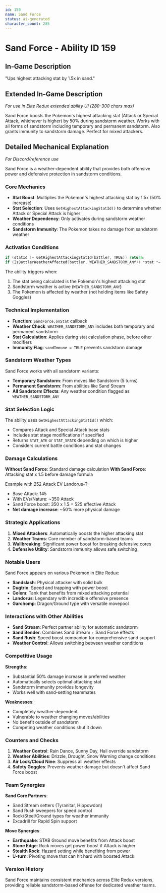 ```yaml
---
id: 159
name: Sand Force
status: ai-generated
character_count: 285
---
```


# Sand Force - Ability ID 159

## In-Game Description
"Ups highest attacking stat by 1.5x in sand."

## Extended In-Game Description
*For use in Elite Redux extended ability UI (280-300 chars max)*

Sand Force boosts the Pokemon's highest attacking stat (Attack or Special Attack, whichever is higher) by 50% during sandstorm weather. Works with all forms of sandstorm including temporary and permanent sandstorm. Also grants immunity to sandstorm damage. Perfect for mixed attackers.

## Detailed Mechanical Explanation
*For Discord/reference use*

Sand Force is a weather-dependent ability that provides both offensive power and defensive protection in sandstorm conditions.

### Core Mechanics
- **Stat Boost**: Multiplies the Pokemon's highest attacking stat by 1.5x (50% increase)
- **Stat Selection**: Uses `GetHighestAttackingStatId()` to determine whether Attack or Special Attack is higher
- **Weather Dependency**: Only activates during sandstorm weather conditions
- **Sandstorm Immunity**: The Pokemon takes no damage from sandstorm weather

### Activation Conditions
```cpp
if (statId != GetHighestAttackingStatId(battler, TRUE)) return;
if (IsBattlerWeatherAffected(battler, WEATHER_SANDSTORM_ANY)) *stat *= 1.5;
```

The ability triggers when:
1. The stat being calculated is the Pokemon's highest attacking stat
2. Sandstorm weather is active (`WEATHER_SANDSTORM_ANY`)
3. The Pokemon is affected by weather (not holding items like Safety Goggles)

### Technical Implementation
- **Function**: `SandForce.onStat` callback
- **Weather Check**: `WEATHER_SANDSTORM_ANY` includes both temporary and permanent sandstorm
- **Stat Calculation**: Applies during stat calculation phase, before other modifiers
- **Immunity Flag**: `sandImmune = TRUE` prevents sandstorm damage

### Sandstorm Weather Types
Sand Force works with all sandstorm variants:
- **Temporary Sandstorm**: From moves like Sandstorm (5 turns)
- **Permanent Sandstorm**: From abilities like Sand Stream
- **All Sandstorm Effects**: Any weather condition flagged as `WEATHER_SANDSTORM_ANY`

### Stat Selection Logic
The ability uses `GetHighestAttackingStatId()` which:
- Compares Attack and Special Attack base stats
- Includes stat stage modifications if specified
- Returns `STAT_ATK` or `STAT_SPATK` depending on which is higher
- Considers current battle conditions and stat changes

### Damage Calculations
**Without Sand Force**: Standard damage calculation
**With Sand Force**: Attacking stat x 1.5 before damage formula

Example with 252 Attack EV Landorus-T:
- Base Attack: 145
- With EVs/Nature: ~350 Attack
- Sand Force boost: 350 x 1.5 = 525 effective Attack
- **Net damage increase**: ~50% more physical damage

### Strategic Applications
1. **Mixed Attackers**: Automatically boosts the higher attacking stat
2. **Weather Teams**: Core member of sandstorm-based teams
3. **Wallbreaking**: Significant power boost for breaking defensive cores
4. **Defensive Utility**: Sandstorm immunity allows safe switching

### Notable Users
Sand Force appears on various Pokemon in Elite Redux:
- **Sandslash**: Physical attacker with solid bulk
- **Dugtrio**: Speed and trapping with power boost
- **Golem**: Tank that benefits from mixed attacking potential
- **Landorus**: Legendary with incredible offensive presence
- **Garchomp**: Dragon/Ground type with versatile movepool

### Interactions with Other Abilities
- **Sand Stream**: Perfect partner ability for automatic sandstorm
- **Sand Bender**: Combines Sand Stream + Sand Force effects
- **Sand Rush**: Speed boost companion for comprehensive sand support
- **Weather Control**: Allows switching between weather conditions

### Competitive Usage
**Strengths**:
- Substantial 50% damage increase in preferred weather
- Automatically selects optimal attacking stat
- Sandstorm immunity provides longevity
- Works well with sand-setting teammates

**Weaknesses**:
- Completely weather-dependent
- Vulnerable to weather changing moves/abilities
- No benefit outside of sandstorm
- Competing weather conditions shut it down

### Counters and Checks
1. **Weather Control**: Rain Dance, Sunny Day, Hail override sandstorm
2. **Weather Abilities**: Drizzle, Drought, Snow Warning change conditions
3. **Air Lock/Cloud Nine**: Suppress all weather effects
4. **Safety Goggles**: Prevents weather damage but doesn't affect Sand Force boost

### Team Synergies
**Sand Core Partners**:
- Sand Stream setters (Tyranitar, Hippowdon)
- Sand Rush sweepers for speed control
- Rock/Steel/Ground types for weather immunity
- Excadrill for Rapid Spin support

**Move Synergies**:
- **Earthquake**: STAB Ground move benefits from Attack boost
- **Stone Edge**: Rock moves get power boost if Attack is higher
- **Stealth Rock**: Hazard setting while benefiting from power
- **U-turn**: Pivoting move that can hit hard with boosted Attack

### Version History
Sand Force maintains consistent mechanics across Elite Redux versions, providing reliable sandstorm-based offense for dedicated weather teams.